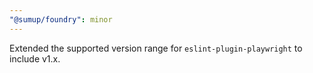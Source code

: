 ```yaml
---
"@sumup/foundry": minor
---
```


Extended the supported version range for `eslint-plugin-playwright` to include v1.x.
